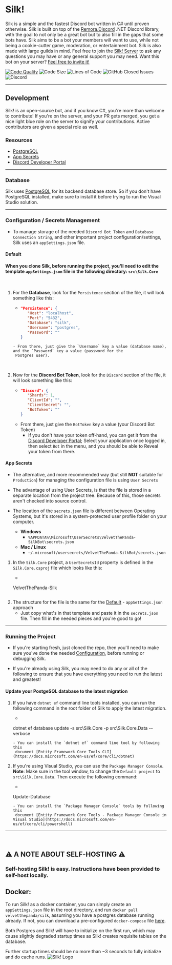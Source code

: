 # Silk!

Silk is a simple and the fastest Discord bot written in C# until proven otherwise. Silk is built on top of
the [Remora.Discord](https://github.com/Nihlus/Remora.Discord) .NET Discord library, with the goal to not only be a
great bot but to also fill in the gaps that some bots have. Silk aims to be a bot your members will want to use, while
not being a cookie-cutter game, moderation, or entertainment bot. Silk is also made with large guilds in mind. Feel free
to join the [Silk! Server](https://discord.gg/HZfZb95) to ask any questions you may have or any general support you may
need. Want this bot on your
server? [Feel free to invite it!](https://discord.com/api/oauth2/authorize?client_id=721514294587424888&permissions=502656214&scope=bot%20applications.commands)

[![Code Quality](https://www.codefactor.io/repository/github/VTPDevelopment/Silk/badge)](https://www.codefactor.io/repository/github/velvetthepanda/silk)
![Code Size](https://img.shields.io/github/languages/code-size/VelvetThePanda/Silk)
![Lines of Code](https://img.shields.io/tokei/lines/github/VelvetThePanda/Silk)
![GitHub Closed Issues](https://img.shields.io/github/issues-closed-raw/VelvetThePanda/Silk)
![Discord](https://img.shields.io/discord/721518523704410202)


---

## **Development**

Silk! is an open-source bot, and if you know C#, you're more than welcome to contribute! If you're on the server, and
your PR gets merged, you get a nice light blue role on the server to signify your contributions. Active contributors are
given a special role as well.

### **Resources**

- [PostgreSQL](https://www.postgresql.org/)
- [App Secrets](https://docs.microsoft.com/en-us/aspnet/core/security/app-secrets)
- [Discord Developer Portal](https://discord.com/developers)

---

### **Database**

Silk uses [PostgreSQL](https://www.postgresql.org/) for its backend database store. So if you don't have PostgreSQL
installed, make sure to install it before trying to run the Visual Studio solution.


---

### **Configuration / Secrets Management**

- To manage storage of the needed `Discord Bot Token` and `Database Connection String`, and other important project
  configuration/settings, Silk uses an `appSettings.json` file.

#### **Default**

#### When you clone Silk, before running the project, you'll need to edit the template `appSettings.json` file in the following directory: `src\Silk.Core`

<br/>

1. For the **Database**, look for the `Persistence` section of the file, it will look something like this:
    - ```json 
      "Persistence": {
         "Host": "localhost",
         "Port": "5432",
         "Database": "silk",
         "Username": "postgres",
         "Password": ""
      }
     ```
    - From there, just give the `Username` key a value (database name), and the `Password` key a value (password for the
      Postgres user).

<br/>

2. Now for the **Discord Bot Token**, look for the `Discord` section of the file, it will look something like this:
    - ```json
      "Discord": {
         "Shards": 1,
         "ClientId": "",
         "ClientSecret": "",
         "BotToken": ""
      }
      ```
    - From there, just give the `BotToken` key a value (your Discord Bot Token)
        - If you don't have your token off-hand, you can get it from
          the [Discord Developer Portal](https://discord.com/developers); Select your application once logged in, then
          select `Bot` in the menu, and you should be able to Reveal your token from there.

#### **App Secrets**

- The alternative, and more recommended way (but still **NOT** suitable for `Production`) for managing the configuration
  file is using `User Secrets`

- The advantage of using User Secrets, is that the file is stored in a separate location from the project tree. Because
  of this, those secrets aren't checked into source control.

- The location of the `secrets.json` file is different between Operating Systems, but it's stored in a system-protected
  user profile folder on your computer.
    - **Windows**
        - `%APPDATA%\Microsoft\UserSecrets\VelvetThePanda-SilkBot\secrets.json`
    - **Mac / Linux**
        - `~/.microsoft/usersecrets/VelvetThePanda-SilkBot/secrets.json`

1. In the `Silk.Core` project, a `UserSecretsId` property is defined in the `Silk.Core.csproj` file which looks like
   this:
    - ```xml
   <UserSecretsId>VelvetThePanda-Silk</UserSecretsId>
     ```

2. The structure for the file is the same for the [Default](#default) - `appSettings.json` approach
    - Just copy what's in that template and paste it in the `secrets.json` file. Then fill in the needed pieces and
      you're good to go!

---

### Running the Project

- If you're starting fresh, just cloned the repo, then you'll need to make sure you've done the
  needed [Configuration](#configuration--secrets-management), before running or debugging Silk.

- If you're already using Silk, you may need to do any or all of the following to ensure that you have everything you
  need to run the latest and greatest!

#### Update your PostgeSQL database to the latest migration

1. If you have `dotnet ef` command line tools installed, you can run the following command in the root folder of Silk to
   apply the latest migration.
    - ```
   dotnet ef database update -s src\Silk.Core -p src\Silk.Core.Data --verbose
     ``` 
    - You can install the `dotnet ef` command line tool by following this
      document [Entity Framework Core Tools CLI](https://docs.microsoft.com/en-us/ef/core/cli/dotnet)

2. If you're using Visual Studio, you can use the `Package Manager Console`. **Note**: Make sure in the tool window, to
   change the `Default project` to `src\Silk.Core.Data`. Then execute the following command:
    - ```
   Update-Database
     ``` 
    - You can install the `Package Manager Console` tools by following this
      document [Entity Framework Core Tools - Package Manager Console in Visual Studio](https://docs.microsoft.com/en-us/ef/core/cli/powershell)

---


<br/>

## ⚠️ A NOTE ABOUT SELF-HOSTING ⚠️

### Self-hosting Silk! is easy. Instructions have been provided to self-host locally.

## Docker:

To run Silk! as a docker container, you can simply create an `appSettings.json` file in the root directory, and
run `docker pull velvetthepanda/silk`, assuming you have a postgres database running already. If not, you can download a
pre-configured `docker-compose` file [here](https://files.velvetthepanda.dev/docker-compose.yml).

Both Postgres and Silk! will have to initialize on the first run, which may cause slightly degraded startup times as
Silk! creates requisite tables on the database.

Further startup times should be no more than ~3 seconds to fully initialize and do cache runs.
![Silk! Logo](https://files.velvetthepanda.dev/silk.png)
